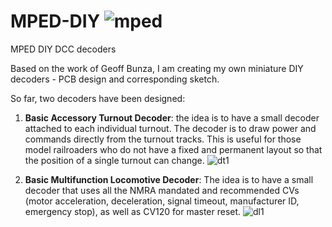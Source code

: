 # MPED-DIY ![mped](https://user-images.githubusercontent.com/18025812/131258018-895c02df-3534-46fb-b06c-0407fd3e26a1.png)


MPED DIY DCC decoders

Based on the work of Geoff Bunza, I am creating my own miniature DIY decoders - PCB design and corresponding sketch.

So far, two decoders have been designed:

1. **Basic Accessory Turnout Decoder**: the idea is to have a small decoder attached to each individual turnout. The decoder is to draw power and commands directly from the turnout tracks. This is useful for those model railroaders who do not have a fixed and permanent layout so that the position of a single turnout can change.
![dt1](https://user-images.githubusercontent.com/18025812/131258653-0715df8e-61b3-429e-9cd1-c94d2134875e.png)

2. **Basic Multifunction Locomotive Decoder**: The idea is to have a small decoder that uses all the NMRA mandated and recommended CVs (motor acceleration, deceleration, signal timeout, manufacturer ID, emergency stop), as well as CV120 for master reset.
![dl1](https://user-images.githubusercontent.com/18025812/131258390-26f2ef81-61a4-4aba-9843-a3d324514e3f.png)

